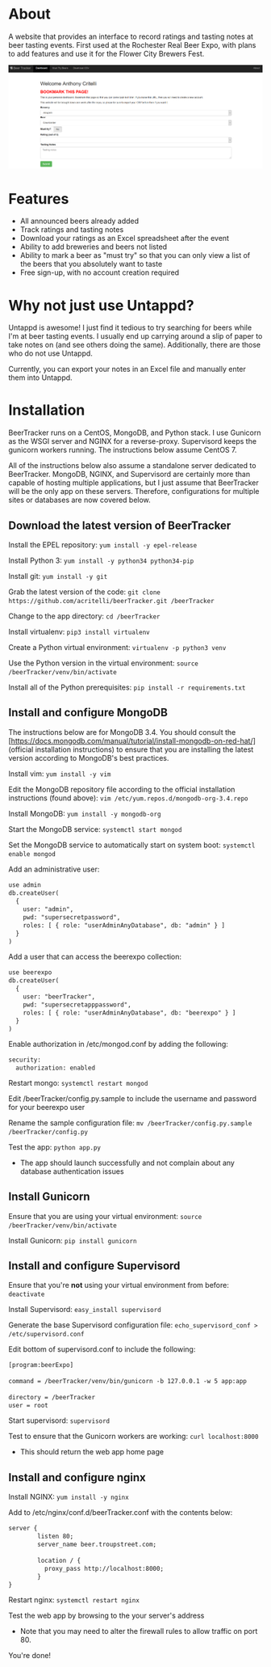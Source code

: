 # About

A website that provides an interface to record ratings and tasting notes at beer tasting events. First used at the Rochester Real Beer Expo, with plans to add features and use it for the Flower City Brewers Fest.

![screenshot](/static/img/screenshot.png)

# Features
 
* All announced beers already added
* Track ratings and tasting notes
* Download your ratings as an Excel spreadsheet after the event
* Ability to add breweries and beers not listed
* Ability to mark a beer as "must try" so that you can only view a list of the beers that you absolutely want to taste
* Free sign-up, with no account creation required

# Why not just use Untappd?

Untappd is awesome! I just find it tedious to try searching for beers while I'm at beer tasting events. I usually end up carrying around a slip of paper to take notes on (and see others doing the same). Additionally, there are those who do not use Untappd.

Currently, you can export your notes in an Excel file and manually enter them into Untappd. 

# Installation

BeerTracker runs on a CentOS, MongoDB, and Python stack. I use Gunicorn as the WSGI server and NGINX for a reverse-proxy. Supervisord keeps the gunicorn workers running. The instructions below assume CentOS 7.

All of the instructions below also assume a standalone server dedicated to BeerTracker. MongoDB, NGINX, and Supervisord are certainly more than capable of hosting multiple applications, but I just assume that BeerTracker will be the only app on these servers. Therefore, configurations for multiple sites or databases are now covered below.

## Download the latest version of BeerTracker

Install the EPEL repository: `yum install -y epel-release`

Install Python 3: `yum install -y python34 python34-pip`

Install git: `yum install -y git`

Grab the latest version of the code: `git clone https://github.com/acritelli/beerTracker.git /beerTracker`

Change to the app directory: `cd /beerTracker`

Install virtualenv: `pip3 install virtualenv`

Create a Python virtual environment: `virtualenv -p python3 venv`

Use the Python version in the virtual environment: `source /beerTracker/venv/bin/activate`

Install all of the Python prerequisites: `pip install -r requirements.txt`

## Install and configure MongoDB

The instructions below are for MongoDB 3.4. You should consult the [https://docs.mongodb.com/manual/tutorial/install-mongodb-on-red-hat/] (official installation instructions) to ensure that you are installing the latest version according to MongoDB's best practices.

Install vim: `yum install -y vim`

Edit the MongoDB repository file according to the official installation instructions (found above): `vim /etc/yum.repos.d/mongodb-org-3.4.repo`

Install MongoDB: `yum install -y mongodb-org`

Start the MongoDB service: `systemctl start mongod`

Set the MongoDB service to automatically start on system boot: `systemctl enable mongod`

Add an administrative user:

```
use admin
db.createUser(
  {
    user: "admin",
    pwd: "supersecretpassword",
    roles: [ { role: "userAdminAnyDatabase", db: "admin" } ]
  }
)
```
Add a user that can access the beerexpo collection:

```
use beerexpo
db.createUser(
  {
    user: "beerTracker",
    pwd: "supersecretapppassword",
    roles: [ { role: "userAdminAnyDatabase", db: "beerexpo" } ]
  }
)
```

Enable authorization in /etc/mongod.conf by adding the following:

```
security:
  authorization: enabled
```

Restart mongo: `systemctl restart mongod`

Edit /beerTracker/config.py.sample to include the username and password for your beerexpo user

Rename the sample configuration file: `mv /beerTracker/config.py.sample /beerTracker/config.py`

Test the app: `python app.py`
  * The app should launch successfully and not complain about any database authentication issues

## Install Gunicorn

Ensure that you are using your virtual environment: `source /beerTracker/venv/bin/activate`

Install Gunicorn: `pip install gunicorn`

## Install and configure Supervisord

Ensure that you're **not** using your virtual environment from before: `deactivate`

Install Supervisord: `easy_install supervisord`

Generate the base Supervisord configuration file: `echo_supervisord_conf > /etc/supervisord.conf`

Edit bottom of supervisord.conf to include the following:

```
[program:beerExpo]

command = /beerTracker/venv/bin/gunicorn -b 127.0.0.1 -w 5 app:app

directory = /beerTracker
user = root
```

Start supervisord: `supervisord`

Test to ensure that the Gunicorn workers are working: `curl localhost:8000`
  * This should return the web app home page

## Install and configure nginx

Install NGINX: `yum install -y nginx`

Add to /etc/nginx/conf.d/beerTracker.conf with the contents below:

```
server {
        listen 80;
        server_name beer.troupstreet.com;

        location / {
          proxy_pass http://localhost:8000;
        }
}
```

Restart nginx: `systemctl restart nginx`

Test the web app by browsing to the your server's address
  * Note that you may need to alter the firewall rules to allow traffic on port 80.

You're done!